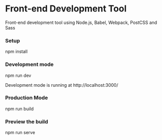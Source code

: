 # Front-end Development Tool

Front-end development tool using Node.js, Babel, Webpack, PostCSS and Sass

### Setup

npm install

### Development mode

npm run dev

Development mode is running at http://<span></span>localhost:3000/

### Production Mode

npm run build

### Preview the build

npm run serve
